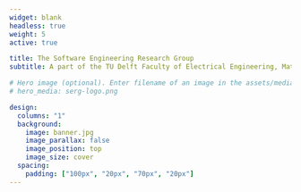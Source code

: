 ```yaml
---
widget: blank
headless: true
weight: 5
active: true

title: The Software Engineering Research Group
subtitle: A part of the TU Delft Faculty of Electrical Engineering, Mathematics, and Computer Science

# Hero image (optional). Enter filename of an image in the assets/media/ folder.
# hero_media: serg-logo.png

design:
  columns: "1"
  background:
    image: banner.jpg
    image_parallax: false
    image_position: top
    image_size: cover
  spacing:
    padding: ["100px", "20px", "70px", "20px"]
---
```


